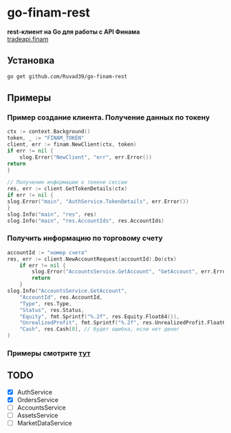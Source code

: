 # go-finam-rest

**rest-клиент на Go для работы с API Финама**  
[tradeapi.finam](https://tradeapi.finam.ru/docs/about/)

## Установка

```bash
go get github.com/Ruvad39/go-finam-rest
```

## Примеры

### Пример создание клиента. Получение данных по токену
```go
ctx := context.Background()
token, _ := "FINAM_TOKEN"
client, err := finam.NewClient(ctx, token)
if err != nil {
    slog.Error("NewClient", "err", err.Error())
return
}

// Получение информации о токене сессии
res, err := client.GetTokenDetails(ctx)
if err != nil {
slog.Error("main", "AuthService.TokenDetails", err.Error())
}
slog.Info("main", "res", res)
slog.Info("main", "res.AccountIds", res.AccountIds)

```

###  Получить информацию по торговому счету
```go
accountId := "номер счета"
res, err := client.NewAccountRequest(accountId).Do(ctx)
	if err != nil {
		slog.Error("AccountsService.GetAccount", "GetAccount", err.Error())
		return
	}
slog.Info("AccountsService.GetAccount",
	"AccountId", res.AccountId,
	"Type", res.Type,
	"Status", res.Status,
	"Equity", fmt.Sprintf("%.2f", res.Equity.Float64()),
	"UnrealizedProfit", fmt.Sprintf("%.2f", res.UnrealizedProfit.Float64()),
	"Cash", res.Cash[0], // будет ошибка, если нет денег
)
```


### Примеры смотрите [тут](/_examples)


## TODO
* [x] AuthService
* [x] OrdersService
* [ ] AccountsService
* [ ] AssetsService
* [ ] MarketDataService
